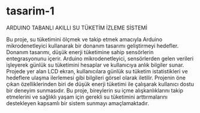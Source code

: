 # tasarim-1
ARDUINO TABANLI AKILLI SU TÜKETİM İZLEME SİSTEMİ

 Bu proje, su tüketimini ölçmek ve takip etmek amacıyla Arduino mikrodenetleyici kullanarak bir donanım tasarımı geliştirmeyi hedefler. Donanım tasarımı, düşük enerji tüketimine sahip sensörlerin entegrasyonunu içerir. Arduino mikrodenetleyici, sensörlerden gelen verileri işleyerek günlük su tüketimini hesaplar ve kullanıcıya anlık bilgiler sunar. Projede yer alan LCD ekran, kullanıcılara günlük su tüketim istatistikleri ve hedeflere ulaşma ilerlemesi gibi bilgileri görsel olarak iletilir. Projenin öne çıkan özelliklerinden biri de düşük enerji tüketimi ile çalışarak kullanıcı dostu bir deneyim sunmasıdır. Bu proje, bireylerin su içme alışkanlıklarını takip etmelerini ve sağlıklı yaşam için gerekli su tüketimini arttırmalarını destekleyen kapsamlı bir sistem sunmayı amaçlamaktadır.
